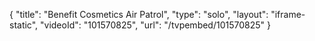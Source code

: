 {
    "title": "Benefit Cosmetics Air Patrol",
    "type": "solo",
    "layout": "iframe-static",
    "videoId": "101570825",
    "url": "\/tvpembed\/101570825"
}